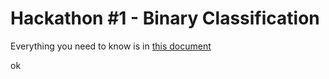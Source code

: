 # Hackathon #1 - Binary Classification

Everything you need to know is in [this document](https://docs.google.com/document/d/1A-1-UK9ol4tegfU4YQySEiBXBeqbx_tu1qdmiMAzNCM/edit?usp=sharing)


ok

